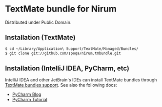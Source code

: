 TextMate bundle for Nirum
=========================

Distributed under Public Domain.


Installation (TextMate)
-----------------------

~~~~~~~~ bash
$ cd ~/Library/Application\ Support/TextMate/Managed/Bundles/
$ git clone git://github.com/spoqa/nirum.tmbundle.git
~~~~~~~~


Installation (IntelliJ IDEA, PyCharm, etc)
------------------------------------------

IntelliJ IDEA and other JetBrain's IDEs can install TextMate bundles
through [TextMate bundles support][1].  See also the following docs:

 -  [PyCharm Blog][2]
 -  [PyCharm Tutorial][3]

[1]: https://plugins.jetbrains.com/plugin/7221-textmate-bundles-support
[2]: https://blog.jetbrains.com/pycharm/2013/06/textmate-bundles-in-pycharm/
[3]: http://confluence.jetbrains.com/display/PYH/TextMate+Bundles+in+PyCharm
